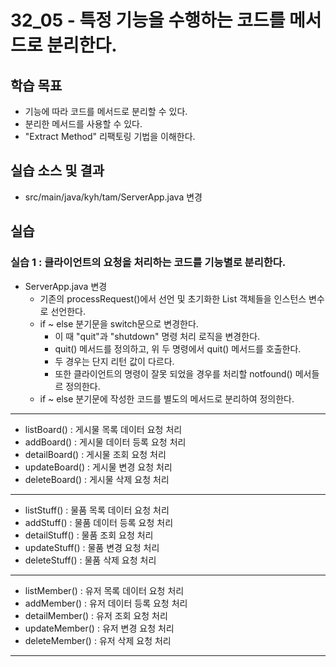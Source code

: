 # 32_05 - 특정 기능을 수행하는 코드를 메서드로 분리한다.

## 학습 목표

- 기능에 따라 코드를 메서드로 분리할 수 있다.
- 분리한 메서드를 사용할 수 있다.
- "Extract Method" 리팩토링 기법을 이해한다.

## 실습 소스 및 결과

- src/main/java/kyh/tam/ServerApp.java 변경

## 실습

### 실습 1 : 클라이언트의 요청을 처리하는 코드를 기능별로 분리한다.

- ServerApp.java 변경
  - 기존의 processRequest()에서 선언 및 초기화한 List 객체들을 인스턴스 변수로 선언한다.
  - if ~ else 분기문을 switch문으로 변경한다.
    - 이 때 "quit"과 "shutdown" 명령 처리 로직을 변경한다.
    - quit() 메서드를 정의하고, 위 두 명령에서 quit() 메서드를 호출한다. 
    - 두 경우는 단지 리턴 값이 다르다.
    - 또한 클라이언트의 명령이 잘못 되었을 경우를 처리할 notfound() 메서들르 정의한다.
  - if ~ else 분기문에 작성한 코드를 별도의 메서드로 분리하여 정의한다.
---
- listBoard() : 게시물 목록 데이터 요청 처리
- addBoard() : 게시물 데이터 등록 요청 처리
- detailBoard() : 게시물 조회 요청 처리
- updateBoard() : 게시물 변경 요청 처리
- deleteBoard() : 게시물 삭제 요청 처리
---
- listStuff() : 물품 목록 데이터 요청 처리
- addStuff() : 물품 데이터 등록 요청 처리
- detailStuff() : 물품 조회 요청 처리
- updateStuff() : 물품 변경 요청 처리
- deleteStuff() : 물품 삭제 요청 처리
---
- listMember() : 유저 목록 데이터 요청 처리
- addMember() : 유저 데이터 등록 요청 처리
- detailMember() : 유저 조회 요청 처리
- updateMember() : 유저 변경 요청 처리
- deleteMember() : 유저 삭제 요청 처리
---

